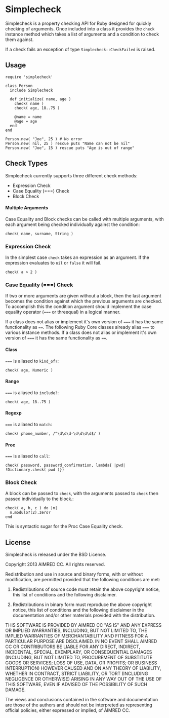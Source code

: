 Simplecheck
===========

Simplecheck is a property checking API for Ruby designed for quickly checking of arguments. Once included into a class it provides the `check` instance method which takes a list of arguments and a condition to check them against.

If a check fails an exception of type `Simplecheck::CheckFailed` is raised.

Usage
-----

    require 'simplecheck'

    class Person
      include Simplecheck

      def initialize( name, age )
        check( name )
        check( age, 18..75 )
    
        @name = name
        @age = age
      end
    end
    
    Person.new( "Joe", 25 ) # No error
    Person.new( nil, 25 ) rescue puts "Name can not be nil"
    Person.new( "Joe", 15 ) rescue puts "Age is out of range"


Check Types
-----------

Simplecheck currently supports three different check methods:

* Expression Check
* Case Equality (===) Check 
* Block Check

#### Multiple Arguments

Case Equality and Block checks can be called with multiple arguments, with each argument being checked individually against the condition:

    check( name, surname, String )

### Expression Check

In the simplest case `check` takes an expression as an argument. If the expression evaluates to `nil` or `false` it will fail.

    check( a > 2 )

### Case Equality (===) Check

If two or more arguments are given without a block, then the last argument becomes the condition against which the previous arguments are checked. To accomplish this the condition argument should implement the case equality operator (`===` or threequal) in a logical manner.

If a class does not alias or implement it's own version of `===` it has the same functionality as  `==`. The following Ruby Core classes already alias `===` to various instance methods. If a class does not alias or implement it's own version of `===` it has the same functionality as  `==`.

#### Class

`===` is aliased to `kind_of?`:

    check( age, Numeric )

#### Range

`===` is aliased to `include?`:

    check( age, 18..75 ) 

#### Regexp

`===` is aliased to `match`:

    check( phone_number, /^\d\d\d-\d\d\d\d$/ )

#### Proc

`===` is aliased to `call`: 

    check( password, password_confirmation, lambda{ |pwd| !Dictionary.check( pwd )})

### Block Check

A block can be passed to `check`, with the arguments passed to `check` then passed individually to the block.:

    check( a, b, c ) do |n|
      n.modulo?(2).zero?
    end

This is syntactic sugar for the Proc Case Equality check.

License
-------
Simplecheck is released under the BSD License.

Copyright 2013 AIMRED CC. All rights reserved.

Redistribution and use in source and binary forms, with or without modification, are permitted provided that the following conditions are met:

1. Redistributions of source code must retain the above copyright notice, this list of conditions and the following disclaimer.

2. Redistributions in binary form must reproduce the above copyright notice, this list of conditions and the following disclaimer in the documentation and/or other materials provided with the distribution.

THIS SOFTWARE IS PROVIDED BY AIMRED CC "AS IS" AND ANY EXPRESS OR IMPLIED WARRANTIES, INCLUDING, BUT NOT LIMITED TO, THE IMPLIED WARRANTIES OF MERCHANTABILITY AND FITNESS FOR A PARTICULAR PURPOSE ARE DISCLAIMED. IN NO EVENT SHALL AIMRED CC OR CONTRIBUTORS BE LIABLE FOR ANY DIRECT, INDIRECT, INCIDENTAL, SPECIAL, EXEMPLARY, OR CONSEQUENTIAL DAMAGES (INCLUDING, BUT NOT LIMITED TO, PROCUREMENT OF SUBSTITUTE GOODS OR SERVICES; LOSS OF USE, DATA, OR PROFITS; OR BUSINESS INTERRUPTION) HOWEVER CAUSED AND ON ANY THEORY OF LIABILITY, WHETHER IN CONTRACT, STRICT LIABILITY, OR TORT (INCLUDING NEGLIGENCE OR OTHERWISE) ARISING IN ANY WAY OUT OF THE USE OF THIS SOFTWARE, EVEN IF ADVISED OF THE POSSIBILITY OF SUCH DAMAGE.

The views and conclusions contained in the software and documentation are those of the authors and should not be interpreted as representing official policies, either expressed or implied, of AIMRED CC.
